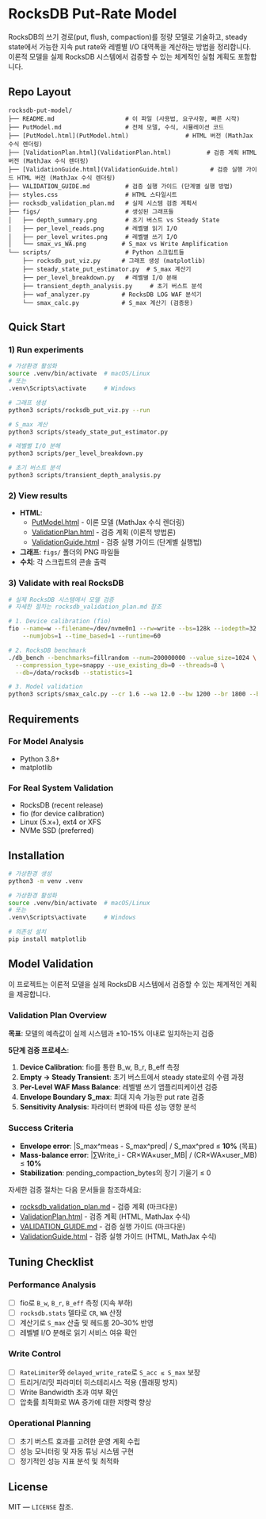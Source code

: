 # RocksDB Put-Rate Model

RocksDB의 쓰기 경로(put, flush, compaction)를 정량 모델로 기술하고, steady state에서 가능한 지속 put rate와 레벨별 I/O 대역폭을 계산하는 방법을 정리합니다. 이론적 모델을 실제 RocksDB 시스템에서 검증할 수 있는 체계적인 실험 계획도 포함합니다.

## Repo Layout

```
rocksdb-put-model/
├── README.md                    # 이 파일 (사용법, 요구사항, 빠른 시작)
├── PutModel.md                  # 전체 모델, 수식, 시뮬레이션 코드
├── [PutModel.html](PutModel.html)                # HTML 버전 (MathJax 수식 렌더링)
├── [ValidationPlan.html](ValidationPlan.html)          # 검증 계획 HTML 버전 (MathJax 수식 렌더링)
├── [ValidationGuide.html](ValidationGuide.html)         # 검증 실행 가이드 HTML 버전 (MathJax 수식 렌더링)
├── VALIDATION_GUIDE.md          # 검증 실행 가이드 (단계별 실행 방법)
├── styles.css                   # HTML 스타일시트
├── rocksdb_validation_plan.md   # 실제 시스템 검증 계획서
├── figs/                        # 생성된 그래프들
│   ├── depth_summary.png        # 초기 버스트 vs Steady State
│   ├── per_level_reads.png      # 레벨별 읽기 I/O
│   ├── per_level_writes.png     # 레벨별 쓰기 I/O
│   └── smax_vs_WA.png          # S_max vs Write Amplification
└── scripts/                     # Python 스크립트들
    ├── rocksdb_put_viz.py      # 그래프 생성 (matplotlib)
    ├── steady_state_put_estimator.py  # S_max 계산기
    ├── per_level_breakdown.py   # 레벨별 I/O 분해
    ├── transient_depth_analysis.py     # 초기 버스트 분석
    ├── waf_analyzer.py         # RocksDB LOG WAF 분석기
    └── smax_calc.py            # S_max 계산기 (검증용)
```

## Quick Start

### 1) Run experiments
```bash
# 가상환경 활성화
source .venv/bin/activate  # macOS/Linux
# 또는
.venv\Scripts\activate     # Windows

# 그래프 생성
python3 scripts/rocksdb_put_viz.py --run

# S_max 계산
python3 scripts/steady_state_put_estimator.py

# 레벨별 I/O 분해
python3 scripts/per_level_breakdown.py

# 초기 버스트 분석
python3 scripts/transient_depth_analysis.py
```

### 2) View results
- **HTML**: 
  - [PutModel.html](PutModel.html) - 이론 모델 (MathJax 수식 렌더링)
  - [ValidationPlan.html](ValidationPlan.html) - 검증 계획 (이론적 방법론)
  - [ValidationGuide.html](ValidationGuide.html) - 검증 실행 가이드 (단계별 실행법)
- **그래프**: `figs/` 폴더의 PNG 파일들
- **수치**: 각 스크립트의 콘솔 출력

### 3) Validate with real RocksDB
```bash
# 실제 RocksDB 시스템에서 모델 검증
# 자세한 절차는 rocksdb_validation_plan.md 참조

# 1. Device calibration (fio)
fio --name=w --filename=/dev/nvme0n1 --rw=write --bs=128k --iodepth=32 \
    --numjobs=1 --time_based=1 --runtime=60

# 2. RocksDB benchmark
./db_bench --benchmarks=fillrandom --num=200000000 --value_size=1024 \
  --compression_type=snappy --use_existing_db=0 --threads=8 \
  --db=/data/rocksdb --statistics=1

# 3. Model validation
python3 scripts/smax_calc.py --cr 1.6 --wa 12.0 --bw 1200 --br 1800 --beff 1300
```

## Requirements

### For Model Analysis
- Python 3.8+
- matplotlib

### For Real System Validation
- RocksDB (recent release)
- fio (for device calibration)
- Linux (5.x+), ext4 or XFS
- NVMe SSD (preferred)

## Installation

```bash
# 가상환경 생성
python3 -m venv .venv

# 가상환경 활성화
source .venv/bin/activate  # macOS/Linux
# 또는
.venv\Scripts\activate     # Windows

# 의존성 설치
pip install matplotlib
```

## Model Validation

이 프로젝트는 이론적 모델을 실제 RocksDB 시스템에서 검증할 수 있는 체계적인 계획을 제공합니다.

### Validation Plan Overview

**목표**: 모델의 예측값이 실제 시스템과 ±10-15% 이내로 일치하는지 검증

**5단계 검증 프로세스**:
1. **Device Calibration**: fio를 통한 B_w, B_r, B_eff 측정
2. **Empty → Steady Transient**: 초기 버스트에서 steady state로의 수렴 과정
3. **Per-Level WAF Mass Balance**: 레벨별 쓰기 앰플리피케이션 검증
4. **Envelope Boundary S_max**: 최대 지속 가능한 put rate 검증
5. **Sensitivity Analysis**: 파라미터 변화에 따른 성능 영향 분석

### Success Criteria

- **Envelope error**: |S_max^meas - S_max^pred| / S_max^pred ≤ **10%** (목표)
- **Mass-balance error**: |∑Write_i - CR×WA×user_MB| / (CR×WA×user_MB) ≤ **10%**
- **Stabilization**: pending_compaction_bytes의 장기 기울기 ≤ 0

자세한 검증 절차는 다음 문서들을 참조하세요:
- [rocksdb_validation_plan.md](rocksdb_validation_plan.md) - 검증 계획 (마크다운)
- [ValidationPlan.html](ValidationPlan.html) - 검증 계획 (HTML, MathJax 수식)
- [VALIDATION_GUIDE.md](VALIDATION_GUIDE.md) - 검증 실행 가이드 (마크다운)
- [ValidationGuide.html](ValidationGuide.html) - 검증 실행 가이드 (HTML, MathJax 수식)

## Tuning Checklist

### Performance Analysis
- [ ] fio로 `B_w`, `B_r`, `B_eff` 측정 (지속 부하)
- [ ] `rocksdb.stats` 델타로 `CR`, `WA` 산정
- [ ] 계산기로 `S_max` 산출 및 헤드룸 20–30% 반영
- [ ] 레벨별 I/O 분해로 읽기 서비스 여유 확인

### Write Control
- [ ] `RateLimiter`와 `delayed_write_rate`로 `S_acc ≤ S_max` 보장
- [ ] 트리거/리밋 파라미터 히스테리시스 적용 (플래핑 방지)
- [ ] Write Bandwidth 초과 여부 확인
- [ ] 압축률 최적화로 WA 증가에 대한 저항력 향상

### Operational Planning
- [ ] 초기 버스트 효과를 고려한 운영 계획 수립
- [ ] 성능 모니터링 및 자동 튜닝 시스템 구현
- [ ] 정기적인 성능 지표 분석 및 최적화

## License

MIT — `LICENSE` 참조.
